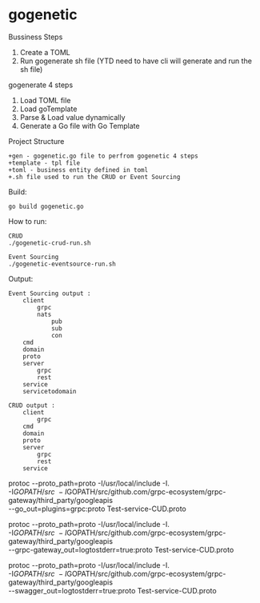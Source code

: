 # gogenetic

Bussiness Steps
1. Create a TOML 
2. Run gogenerate sh file (YTD need to have cli will generate and run the sh file)


gogenerate 4 steps
1. Load TOML file
2. Load goTemplate
3. Parse & Load value dynamically
4. Generate a Go file with Go Template


Project Structure

    +gen - gogenetic.go file to perfrom gogenetic 4 steps
    +template - tpl file
    +toml - business entity defined in toml
    +.sh file used to run the CRUD or Event Sourcing

Build:
   
    go build gogenetic.go

How to run:
    
    CRUD
    ./gogenetic-crud-run.sh

    Event Sourcing
    ./gogenetic-eventsource-run.sh

Output:
    
    Event Sourcing output :
        client
            grpc
            nats
                pub
                sub
                con
        cmd
        domain
        proto
        server
            grpc
            rest
        service
        servicetodomain

    CRUD output :
        client
            grpc
        cmd
        domain
        proto
        server
            grpc
            rest
        service



 protoc --proto_path=proto -I/usr/local/include -I. \
  -I$GOPATH/src \
  -I$GOPATH/src/github.com/grpc-ecosystem/grpc-gateway/third_party/googleapis \
  --go_out=plugins=grpc:proto Test-service-CUD.proto


protoc --proto_path=proto -I/usr/local/include -I. \
  -I$GOPATH/src \
  -I$GOPATH/src/github.com/grpc-ecosystem/grpc-gateway/third_party/googleapis \
  --grpc-gateway_out=logtostderr=true:proto Test-service-CUD.proto

protoc --proto_path=proto  -I/usr/local/include -I. \
  -I$GOPATH/src \
  -I$GOPATH/src/github.com/grpc-ecosystem/grpc-gateway/third_party/googleapis \
  --swagger_out=logtostderr=true:proto Test-service-CUD.proto